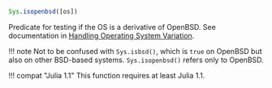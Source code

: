 ```julia
Sys.isopenbsd([os])
```

Predicate for testing if the OS is a derivative of OpenBSD. See documentation in [Handling Operating System Variation](@ref).

!!! note
    Not to be confused with `Sys.isbsd()`, which is `true` on OpenBSD but also on other BSD-based systems. `Sys.isopenbsd()` refers only to OpenBSD.


!!! compat "Julia 1.1"
    This function requires at least Julia 1.1.

